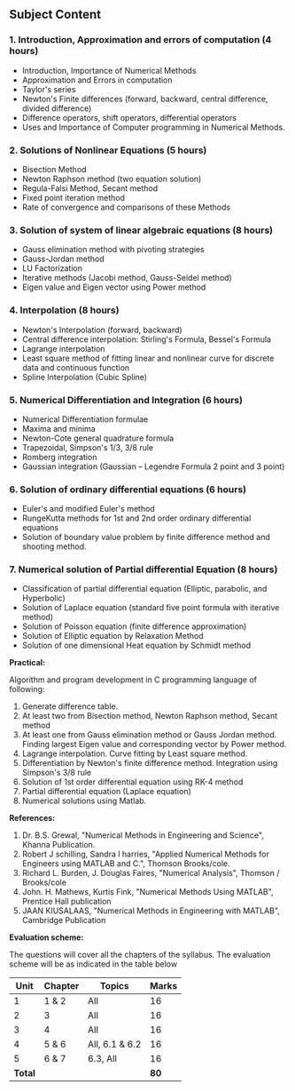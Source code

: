 ## **Subject Content**

### 1. Introduction, Approximation and errors of computation (4 hours)

* Introduction, Importance of Numerical Methods
* Approximation and Errors in computation
* Taylor's series
* Newton's Finite differences (forward, backward, central difference, divided difference)
* Difference operators, shift operators, differential operators
* Uses and Importance of Computer programming in Numerical Methods.

### 2. Solutions of Nonlinear Equations (5 hours)

* Bisection Method
* Newton Raphson method (two equation solution)
* Regula-Falsi Method, Secant method
* Fixed point iteration method
* Rate of convergence and comparisons of these Methods

### 3. Solution of system of linear algebraic equations (8 hours)

* Gauss elimination method with pivoting strategies
* Gauss-Jordan method
* LU Factorization
* Iterative methods (Jacobi method, Gauss-Seidel method)
* Eigen value and Eigen vector using Power method

### 4. Interpolation (8 hours)

* Newton's Interpolation (forward, backward)
* Central difference interpolation: Stirling's Formula, Bessel's Formula
* Lagrange interpolation
* Least square method of fitting linear and nonlinear curve for discrete data and continuous function
* Spline Interpolation (Cubic Spline)

### 5. Numerical Differentiation and Integration (6 hours)

* Numerical Differentiation formulae
* Maxima and minima
* Newton-Cote general quadrature formula
* Trapezoidal, Simpson's 1/3, 3/8 rule
* Romberg integration
* Gaussian integration (Gaussian – Legendre Formula 2 point and 3 point)

### 6. Solution of ordinary differential equations (6 hours)

* Euler's and modified Euler's method
* RungeKutta methods for 1st and 2nd order ordinary differential equations
* Solution of boundary value problem by finite difference method and shooting method.

### 7. Numerical solution of Partial differential Equation (8 hours)

* Classification of partial differential equation (Elliptic, parabolic, and Hyperbolic)
* Solution of Laplace equation (standard five point formula with iterative method)
* Solution of Poisson equation (finite difference approximation)
* Solution of Elliptic equation by Relaxation Method
* Solution of one dimensional Heat equation by Schmidt method


**Practical:**

Algorithm and program development in C programming language of following:

1. Generate difference table.
2. At least two from Bisection method, Newton Raphson method, Secant method
3. At least one from Gauss elimination method or Gauss Jordan method. Finding largest Eigen value and corresponding vector by Power method.
4. Lagrange interpolation. Curve fitting by Least square method.
5. Differentiation by Newton's finite difference method. Integration using Simpson's 3/8 rule
6. Solution of 1st order differential equation using RK-4 method
7. Partial differential equation (Laplace equation)
8. Numerical solutions using Matlab.

**References:**

1. Dr. B.S. Grewal, "Numerical Methods in Engineering and Science", Khanna Publication.
2. Robert J schilling, Sandra l harries, "Applied Numerical Methods for Engineers using MATLAB and C.", Thomson Brooks/cole.
3. Richard L. Burden, J. Douglas Faires, "Numerical Analysis", Thomson / Brooks/cole
4. John. H. Mathews, Kurtis Fink, "Numerical Methods Using MATLAB", Prentice Hall publication
5. JAAN KIUSALAAS, "Numerical Methods in Engineering with MATLAB", Cambridge Publication

**Evaluation scheme:**

The questions will cover all the chapters of the syllabus. The evaluation scheme will be as indicated in the table below

| Unit      | Chapter | Topics         | Marks  |
| --------- | ------- | -------------- | ------ |
| 1         | 1 & 2   | All            | 16     |
| 2         | 3       | All            | 16     |
| 3         | 4       | All            | 16     |
| 4         | 5 & 6   | All, 6.1 & 6.2 | 16     |
| 5         | 6 & 7   | 6.3, All       | 16     |
| **Total** |         |                | **80** |

